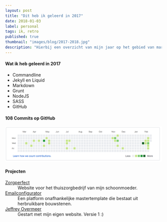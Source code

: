```yaml
---
layout: post
title: "Dit heb ik geleerd in 2017"
date: 2018-01-03
label: personal
tags: ik, retro
published: true
thumbnail: "images/blog/2017-2018.jpg"
description: "Hierbij een overzicht van mijn jaar op het gebied van marketing automation , web en e-mail development. Een topjaar waarin ik veel heb geleerd en naar mijn mening ook veel heb bereikt."
---
```


#### Wat ik heb geleerd in 2017
- Commandline
- Jekyll en Liquid
- Markdown
- Grunt
- NodeJS
- SASS
- GitHub

#### 108 Commits op GitHub
![alt text](/images/blog/commits_2017.png "Commits in 2017")


#### Projecten

<dl>
        <dt><a href="http://www.zorgperfect.nl" target="_BLANK">Zorgperfect</a></dt>
        <dd>Website voor het thuiszorgbedrijf van mijn schoonmoeder.
     </dd>
     <dt><a href="http://www.dm-interface.nl" target="_BLANK">Emailconfigurator</a></dt>
     <dd>Een platform onafhankelijke mastertemplate die bestaat uit herbruikbare bouwstenen. 
  </dd>
  <dt><a href="https://www.jeffreyovermeer.com" target="_BLANK">Jeffrey Overmeer</a></dt>
  <dd>Gestart met mijn eigen website. Versie 1 :)
</dd>
</dl>     